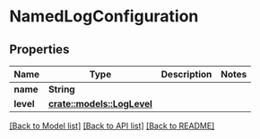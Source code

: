 # NamedLogConfiguration

## Properties

Name | Type | Description | Notes
------------ | ------------- | ------------- | -------------
**name** | **String** |  | 
**level** | [**crate::models::LogLevel**](LogLevel.md) |  | 

[[Back to Model list]](../README.md#documentation-for-models) [[Back to API list]](../README.md#documentation-for-api-endpoints) [[Back to README]](../README.md)


